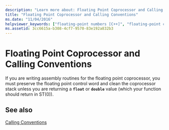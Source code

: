 ```yaml
---
description: "Learn more about: Floating Point Coprocessor and Calling Conventions"
title: "Floating Point Coprocessor and Calling Conventions"
ms.date: "11/04/2016"
helpviewer_keywords: ["floating-point numbers [C++]", "floating-point coprocessor"]
ms.assetid: 3cc6615a-b308-4cf7-9570-83e192a832b3
---
```

# Floating Point Coprocessor and Calling Conventions

If you are writing assembly routines for the floating point coprocessor, you must preserve the floating point control word and clean the coprocessor stack unless you are returning a **`float`** or **`double`** value (which your function should return in ST(0)).

## See also

[Calling Conventions](../cpp/calling-conventions.md)
